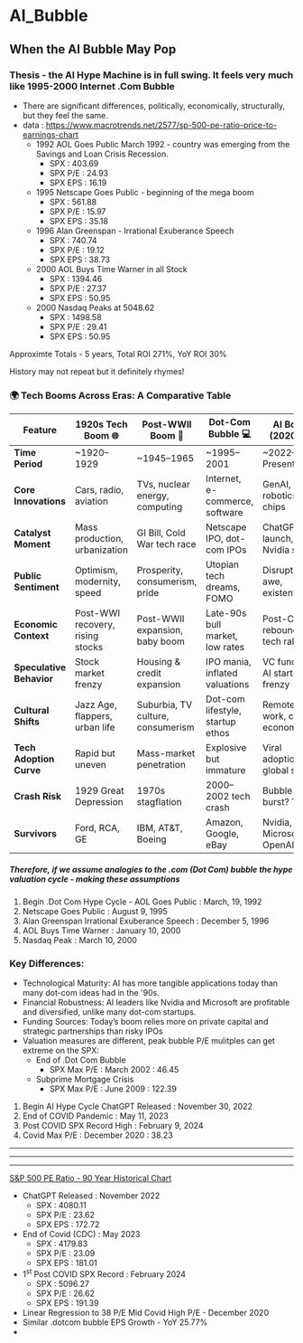 # AI_Bubble
## When the AI Bubble May Pop <br>

### Thesis - the AI Hype Machine is in full swing.  It feels very much like 1995-2000 Internet .Com Bubble
- There are significant differences, politically, economically, structurally, but they feel the same.
- data : https://www.macrotrends.net/2577/sp-500-pe-ratio-price-to-earnings-chart 
  - 1992 AOL Goes Public March 1992 - country was emerging from the Savings and Loan Crisis Recession.
    - SPX : 403.69
    - SPX P/E : 24.93
    - SPX EPS : 16.19
  - 1995 Netscape Goes Public - beginning of the mega boom
    - SPX : 561.88
    - SPX P/E : 15.97
    - SPX EPS : 35.18
  - 1996 Alan Greenspan - Irrational Exuberance Speech
    - SPX : 740.74
    - SPX P/E : 19.12
    - SPX EPS : 38.73
  - 2000 AOL Buys Time Warner in all Stock
    - SPX : 1394.46
    - SPX P/E : 27.37
    - SPX EPS : 50.95
  - 2000 Nasdaq Peaks at 5048.62
    - SPX : 1498.58
    - SPX P/E : 29.41
    - SPX EPS : 50.95

Approximte Totals - 5 years, Total ROI 271%,  YoY ROI 30%

History may not repeat but it definitely rhymes!
### 🌍 Tech Booms Across Eras: A Comparative Table

| Feature                     | 1920s Tech Boom 🌐              | Post-WWII Boom 🚀               | Dot-Com Bubble 💻               | AI Boom (2020s) 🤖               |
|----------------------------|----------------------------------|----------------------------------|----------------------------------|----------------------------------|
| **Time Period**            | ~1920–1929                       | ~1945–1965                       | ~1995–2001                       | ~2022–Present                    |
| **Core Innovations**       | Cars, radio, aviation            | TVs, nuclear energy, computing   | Internet, e-commerce, software   | GenAI, LLMs, robotics, chips     |
| **Catalyst Moment**        | Mass production, urbanization    | GI Bill, Cold War tech race      | Netscape IPO, dot-com IPOs       | ChatGPT launch, Nvidia surge     |
| **Public Sentiment**       | Optimism, modernity, speed       | Prosperity, consumerism, pride   | Utopian tech dreams, FOMO        | Disruption, awe, existentialism  |
| **Economic Context**       | Post-WWI recovery, rising stocks | Post-WWII expansion, baby boom   | Late-90s bull market, low rates  | Post-COVID rebound, tech rally   |
| **Speculative Behavior**   | Stock market frenzy              | Housing & credit expansion       | IPO mania, inflated valuations   | VC funding, AI startup frenzy    |
| **Cultural Shifts**        | Jazz Age, flappers, urban life   | Suburbia, TV culture, consumerism| Dot-com lifestyle, startup ethos | Remote work, creator economy     |
| **Tech Adoption Curve**    | Rapid but uneven                 | Mass-market penetration          | Explosive but immature           | Viral adoption, global scale     |
| **Crash Risk**             | 1929 Great Depression            | 1970s stagflation                | 2000–2002 tech crash             | Bubble burst? TBD                |
| **Survivors**              | Ford, RCA, GE                    | IBM, AT&T, Boeing                | Amazon, Google, eBay             | Nvidia, Microsoft, OpenAI?       |



##### Therefore, if we assume analogies to the .com (Dot Com) bubble the hype valuation cycle - making these assumptions

  1) Begin .Dot Com Hype Cycle - AOL Goes Public : March, 19, 1992
  2) Netscape Goes Public : August 9, 1995
  3) Alan Greenspan Irrational Exuberance Speech : December 5, 1996
  4) AOL Buys Time Warner : January 10, 2000
  5) Nasdaq Peak : March 10, 2000

### Key Differences:
  - Technological Maturity: AI has more tangible applications today than many dot-com ideas had in the '90s.
  - Financial Robustness: AI leaders like Nvidia and Microsoft are profitable and diversified, unlike many dot-com startups.
  - Funding Sources: Today’s boom relies more on private capital and strategic partnerships than risky IPOs
  - Valuation measures are different, peak bubble P/E mulitples can get extreme on the SPX:
    - End of .Dot Com Bubble
      - SPX Max P/E : March 2002 : 46.45
    - Subprime Mortgage Crisis
      - SPX Max P/E : June 2009 : 122.39

  1) Begin AI Hype Cycle ChatGPT Released : November 30, 2022
  2) End of COVID Pandemic : May 11, 2023
  3) Post COVID SPX Record High : February 9, 2024
  4) Covid Max P/E : December 2020 : 38.23 
---
---
---
<a href='https://www.macrotrends.net/2577/sp-500-pe-ratio-price-to-earnings-chart'>S&P 500 PE Ratio - 90 Year Historical Chart</a>
  - ChatGPT Released : November 2022
    - SPX : 4080.11
    - SPX P/E : 23.62
    - SPX EPS : 172.72
  - End of Covid (CDC) : May 2023
    - SPX : 4179.83
    - SPX P/E : 23.09
    - SPX EPS : 181.01
  - 1<sup>st</sup> Post COVID SPX Record : February 2024
    - SPX : 5096.27
    - SPX P/E : 26.62
    - SPX EPS : 191.39   
  - Linear Regression to 38 P/E Mid Covid High P/E - December 2020
  - Similar .dotcom bubble EPS Growth - YoY 25.77%
  - 


  



